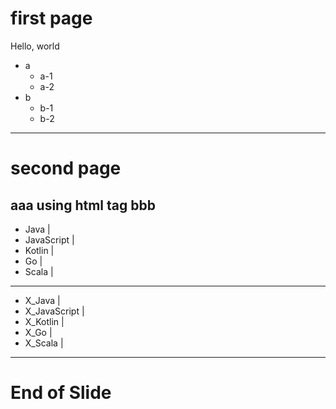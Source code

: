 # first page

Hello, world

- a
  - a-1
  - a-2
- b
  - b-1
  - b-2

---
# second page

aaa <b>using html tag</b> bbb
---

- Java |
- JavaScript |
- Kotlin |
- Go |
- Scala |

---

- X_Java |
- X_JavaScript |
- X_Kotlin |
- X_Go |
- X_Scala |

---

# End of Slide

